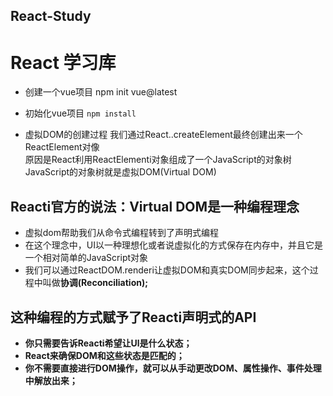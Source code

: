 ## React-Study
# React 学习库
* 创建一个vue项目
npm init vue@latest

* 初始化vue项目
``npm install``

* 虚拟DOM的创建过程
我们通过React..createElement最终创建出来一个ReactElement对像<br>
原因是React利用ReactElementi对象组成了一个JavaScript的对象树<br>
JavaScript的对象树就是虚拟DOM(Virtual DOM)

## Reacti官方的说法：Virtual DOM是一种编程理念
* 虚拟dom帮助我们从命令式编程转到了声明式编程
* 在这个理念中，UI以一种理想化或者说虚拟化的方式保存在内存中，并且它是一个相对简单的JavaScript对象
* 我们可以通过ReactDOM.renderi让虚拟DOM和真实DOM同步起来，这个过程中叫做<b>协调(Reconciliation);
## 这种编程的方式赋予了Reacti声明式的API
* 你只需要告诉Reacti希望让Ul是什么状态；
* React来确保DOM和这些状态是匹配的；
* 你不需要直接进行DOM操作，就可以从手动更改DOM、属性操作、事件处理中解放出来；